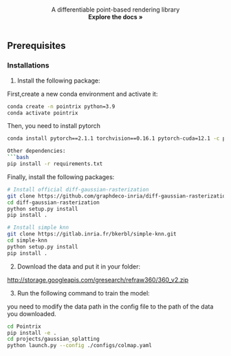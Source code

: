 <div align="center">
<meta charset="UTF-8">
<meta name="viewport" content="width=device-width, initial-scale=1.0">
<style>
  .image-container {
    width: 300px;
    height: 100px;
    overflow: hidden; 
    background-image: url('docs/images/logo_transparent.png');
    background-size: cover; 
    background-position: center; 
  }
</style>
</head>
<body>

<div class="image-container">
  <a href="https://github.com/othneildrew/Best-README-Template"></a>
</div>


  <p align="center">
    A differentiable point-based rendering library
    <br />
    <!-- <a href="https://github.com/othneildrew/Best-README-Template"> -->
    <strong>Explore the docs »</strong></a>
    <br />
    <br />
    <!-- <a href="https://github.com/othneildrew/Best-README-Template">View Demo</a>
    ·
    <a href="https://github.com/othneildrew/Best-README-Template/issues">Report Bug</a>
    ·
    <a href="https://github.com/othneildrew/Best-README-Template/issues">Request Feature</a> -->
  </p>
</div>

## Prerequisites

### Installations
1. Install the following package:

First,create a new conda environment and activate it:

```bash
conda create -n pointrix python=3.9
conda activate pointrix
```

Then, you need to install pytorch
```bash
conda install pytorch==2.1.1 torchvision==0.16.1 pytorch-cuda=12.1 -c pytorch -c nvidia

Other dependencies:
```bash
pip install -r requirements.txt
```

Finally, install the following packages:
```bash
# Install official diff-gaussian-rasterization
git clone https://github.com/graphdeco-inria/diff-gaussian-rasterization.git  --recursive
cd diff-gaussian-rasterization
python setup.py install
pip install .
```
```bash
# Install simple knn
git clone https://gitlab.inria.fr/bkerbl/simple-knn.git
cd simple-knn
python setup.py install
pip install .
```

2. Download the data and put it in your folder:

http://storage.googleapis.com/gresearch/refraw360/360_v2.zip

3. Run the following command to train the model:

you need to modify the data path in the config file to the path of the data you downloaded.

```bash
cd Pointrix
pip install -e .
cd projects/gaussian_splatting
python launch.py --config ./configs/colmap.yaml
```
